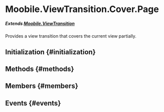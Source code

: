 Moobile.ViewTransition.Cover.Page
================================================================================

##### Extends [Moobile.ViewTransition](ViewTransition/ViewTransition.md)

Provides a view transition that covers the current view partially.

Initialization {#initialization}
--------------------------------------------------------------------------------

Methods {#methods}
--------------------------------------------------------------------------------


Members {#members}
--------------------------------------------------------------------------------


Events {#events}
--------------------------------------------------------------------------------